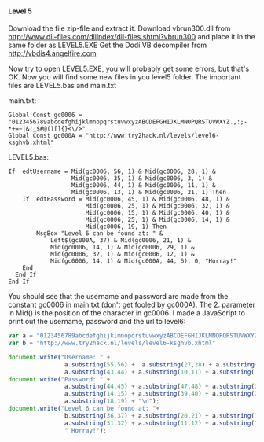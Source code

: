 #### Level 5

Download the file zip-file and extract it.
Download vbrun300.dll from http://www.dll-files.com/dllindex/dll-files.shtml?vbrun300 and place it in the same folder as LEVEL5.EXE
Get the Dodi VB decompiler from http://vbdis4.angelfire.com

Now try to open LEVEL5.EXE, you will probably get some errors, but that's OK. Now you will find some new files in you level5 folder.
The important files are LEVEL5.bas and main.txt

main.txt:
```basic
Global Const gc0006 = "0123456789abcdefghijklmnopqrstuvwxyzABCDEFGHIJKLMNOPQRSTUVWXYZ.,:;-*+=~|&!_$#@()[]{}<\/>"
Global Const gc000A = "http://www.try2hack.nl/levels/level6-ksghvb.xhtml"
```
LEVEL5.bas:
```basic
If  edtUsername = Mid(gc0006, 56, 1) & Mid(gc0006, 28, 1) &
                  Mid(gc0006, 35, 1) & Mid(gc0006, 3, 1) & 
                  Mid(gc0006, 44, 1) & Mid(gc0006, 11, 1) & 
                  Mid(gc0006, 13, 1) & Mid(gc0006, 21, 1) Then
    If  edtPassword = Mid(gc0006, 45, 1) & Mid(gc0006, 48, 1) & 
                      Mid(gc0006, 25, 1) & Mid(gc0006, 32, 1) & 
                      Mid(gc0006, 15, 1) & Mid(gc0006, 40, 1) & 
                      Mid(gc0006, 25, 1) & Mid(gc0006, 14, 1) & 
                      Mid(gc0006, 19, 1) Then
        MsgBox "Level 6 can be found at: " & 
            Left$(gc000A, 37) & Mid(gc0006, 21, 1) & 
            Mid(gc0006, 14, 1) & Mid(gc0006, 29, 1) & 
            Mid(gc0006, 32, 1) & Mid(gc0006, 12, 1) & 
            Mid(gc0006, 14, 1) & Mid(gc000A, 44, 6), 0, "Horray!"
    End
  End If
End If
```

You should see that the username and password are made from the constant gc0006 in main.txt (don't get fooled by gc000A).
The 2. parameter in Mid() is the position of the character in gc0006.
I made a JavaScript to print out the username, password and the url to level6:
```javascript
var a = "0123456789abcdefghijklmnopqrstuvwxyzABCDEFGHIJKLMNOPQRSTUVWXYZ.,:;-*+=~|&!_$#@()[]{}<\/>";
var b = "http://www.try2hack.nl/levels/level6-ksghvb.xhtml"

document.write("Username: " + 
                a.substring(55,56) +  a.substring(27,28) + a.substring(34,35) + a.substring(2,3) + 
                a.substring(43,44) + a.substring(10,11) + a.substring(12,13) + a.substring(20,21) + "\n"); 
document.write("Password: " + 
                a.substring(44,45) + a.substring(47,48) + a.substring(24,25) + a.substring(31,32) + 
                a.substring(14,15) + a.substring(39,40) + a.substring(24,25) + a.substring(13,14) + 
                a.substring(18,19) + "\n");
document.write("Level 6 can be found at: "+ 
                b.substring(36,37) + a.substring(20,21) + a.substring(13,14) + a.substring(28,29) + 
                a.substring(31,32) + a.substring(11,12) + a.substring(13,14) + b.substring(43,44) + 
                " Horray!");
```
